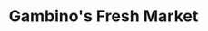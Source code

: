 ---
title: "Gambino's Fresh Market"
url: /schiller-park/gambinos-fresh-market/
shop: supermarket
---